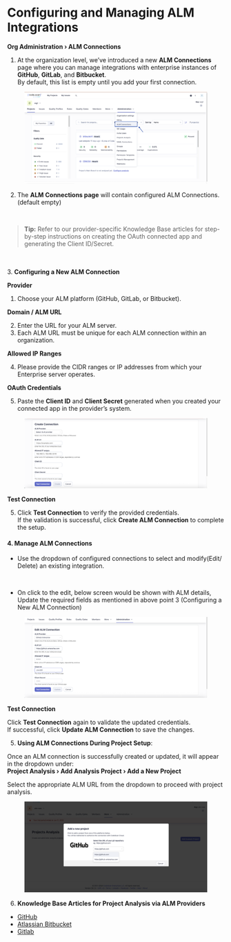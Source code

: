 # Configuring and Managing ALM Integrations

**Org Administration › ALM Connections**

1. At the organization level, we’ve introduced a new **ALM Connections** page where you can manage integrations with enterprise instances of **GitHub**, **GitLab**, and **Bitbucket**.\
   By default, this list is empty until you add your first connection.

<figure><img src="../../../../../../.gitbook/assets/image-20250701-114004 (1).png" alt=""><figcaption></figcaption></figure>

2. The **ALM Connections page** will contain configured ALM Connections. (default empty)

<figure><img src="../../../../../../.gitbook/assets/Screenshot 2025-07-01 at 9.01.15 PM.png" alt=""><figcaption></figcaption></figure>

> **Tip:** Refer to our provider-specific Knowledge Base articles for step-by-step instructions on creating the OAuth connected app and generating the Client ID/Secret.

\
\
3\. **Configuring a New ALM Connection**

**Provider**

1. Choose your ALM platform (GitHub, GitLab, or Bitbucket).

**Domain / ALM URL**

2. Enter the URL for your ALM server.
3. Each ALM URL must be unique for each ALM connection within an organization.

**Allowed IP Ranges**

4. Please provide the CIDR ranges or IP addresses from which your Enterprise server operates.

**OAuth Credentials**

5. Paste the **Client ID** and **Client Secret** generated when you created your connected app in the provider’s system.

<figure><img src="../../../../../../.gitbook/assets/image-20250701-153944.png" alt=""><figcaption></figcaption></figure>

**Test Connection**

5. Click **Test Connection** to verify the provided credentials.\
   If the validation is successful, click **Create ALM Connection** to complete the setup.

#### 4. Manage ALM Connections

* Use the dropdown of configured connections to select and modify(Edit/ Delete) an existing integration.

<figure><img src="../../../../../../.gitbook/assets/Screenshot 2025-07-01 at 9.17.04 PM.png" alt=""><figcaption></figcaption></figure>

* On click to the edit, below screen would be shown with ALM details, Update the required fields as mentioned in above point 3 (Configuring a New ALM Connection)

<figure><img src="../../../../../../.gitbook/assets/image-20250702-061944.png" alt=""><figcaption></figcaption></figure>

**Test Connection**

Click **Test Connection** again to validate the updated credentials.\
If successful, click **Update ALM Connection** to save the changes.

5. **Using ALM Connections During Project Setup**:

Once an ALM connection is successfully created or updated, it will appear in the dropdown under:\
**Project Analysis › Add Analysis Project › Add a New Project**

Select the appropriate ALM URL from the dropdown to proceed with project analysis.

<figure><img src="../../../../../../.gitbook/assets/image-20250701-154907.png" alt=""><figcaption></figcaption></figure>

6. **Knowledge Base Articles for Project Analysis via ALM Providers**

* [GitHub](https://knowledgebase.autorabit.com/codescan/docs/add-a-project-to-codescan-from-github)
* [Atlassian Bitbucket](https://knowledgebase.autorabit.com/codescan/docs/add-a-project-to-codescan-from-bitbucket)
* [Gitlab](https://knowledgebase.autorabit.com/codescan/docs/add-a-project-to-codescan-from-gitlab)
